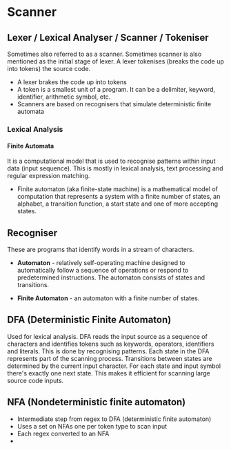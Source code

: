 # Scanner

## Lexer / Lexical Analyser / Scanner / Tokeniser

Sometimes also referred to as a scanner. Sometimes scanner is also mentioned as
the initial stage of lexer. A lexer tokenises (breaks the code up into tokens)
the source code.

- A lexer brakes the code up into tokens
- A token is a smallest unit of a program. It can be a delimiter, keyword,
  identifier, arithmetic symbol, etc.
- Scanners are based on recognisers that simulate deterministic finite automata

### Lexical Analysis

#### Finite Automata

It is a computational model that is used to recognise patterns within input
data (input sequence). This is mostly in lexical analysis, text processing and
regular expression matching.

- Finite automaton (aka finite-state machine) is a mathematical model of
  computation that represents a system with a finite number of states, an
  alphabet, a transition function, a start state and one of more accepting
  states. 

## Recogniser

These are programs that identify words in a stream of characters. 

- **Automaton** - relatively self-operating machine designed to automatically follow a sequence of 
operations or respond to predetermined instructions. The automaton consists of states 
and transitions.

- **Finite Automaton** - an automaton with a finite number of states.

## DFA (Deterministic Finite Automaton)

Used for lexical analysis. DFA reads the input source as a sequence of characters 
and identifies tokens such as keywords, operators, identifiers and literals. This is 
done by recognising patterns. Each state in the DFA represents part of the scanning 
process. Transitions between states are determined by the current input character. 
For each state and input symbol there's exactly one next state. This makes it efficient 
for scanning large source code inputs. 



## NFA (Nondeterministic finite automaton)

- Intermediate step from regex to DFA (deterministic finite automaton)
- Uses a set on NFAs one per token type to scan input
- Each regex converted to an NFA
- 

